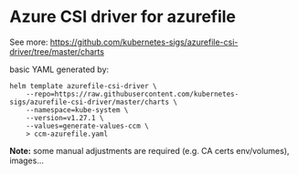 # Azure CSI driver for azurefile


See more: https://github.com/kubernetes-sigs/azurefile-csi-driver/tree/master/charts

basic YAML generated by:

```
helm template azurefile-csi-driver \
    --repo=https://raw.githubusercontent.com/kubernetes-sigs/azurefile-csi-driver/master/charts \
    --namespace=kube-system \
    --version=v1.27.1 \
    --values=generate-values-ccm \
    > ccm-azurefile.yaml
```

**Note:** some manual adjustments are required (e.g. CA certs env/volumes), images...
